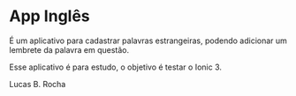 # App Inglês 
É um aplicativo para cadastrar palavras estrangeiras, podendo adicionar um 
lembrete da palavra em questão.

Esse aplicativo é para estudo, o objetivo é testar o Ionic 3.

Lucas B. Rocha
